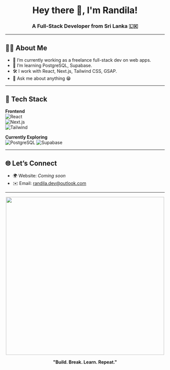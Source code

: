 <h1 align="center">Hey there 👋, I'm Randila!</h1>
<h3 align="center">A Full-Stack Developer from Sri Lanka 🇱🇰</h3>

---

## 🧑‍💻 About Me

- 🔭 I’m currently working as a freelance full-stack dev on web apps.
- 🌱 I’m learning PostgreSQL, Supabase.
- 🛠️ I work with React, Next.js, Tailwind CSS, GSAP.  
- 💬 Ask me about anything 😁

---

## 🚀 Tech Stack

**Frontend**  
![React](https://img.shields.io/badge/-React-61DAFB?style=for-the-badge&logo=react&logoColor=000)  
![Next.js](https://img.shields.io/badge/-Next.js-000?style=for-the-badge&logo=next.js&logoColor=white)  
![Tailwind](https://img.shields.io/badge/-TailwindCSS-38b2ac?style=for-the-badge&logo=tailwind-css&logoColor=white)

**Currently Exploring**  
![PostgreSQL](https://img.shields.io/badge/-Postgresql-2563e9?style=for-the-badge&logo=postgresql&logoColor=white)
![Supabase](https://img.shields.io/badge/-Supabase-3ECF8E?style=for-the-badge&logo=supabase&logoColor=white)

---

## 🌐 Let’s Connect

- 🌍 Website: *Coming soon*
- ✉️ Email: randila.dev@outlook.com

---

<p align="center">
  <img src="https://media.giphy.com/media/qgQUggAC3Pfv687qPC/giphy.gif" width="500" />
</p>

<p align="center">
  <b>"Build. Break. Learn. Repeat."</b>
</p>
